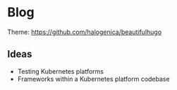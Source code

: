 # Blog

Theme: https://github.com/halogenica/beautifulhugo

## Ideas

- Testing Kubernetes platforms
- Frameworks within a Kubernetes platform codebase

